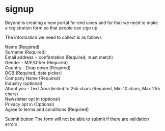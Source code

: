 # signup
Beyond is creating a new portal for end users and for that we need to make a registration form so that people can sign up.
 
The information we need to collect is as follows<br>
 
Name (Required)<br>
Surname (Required)<br>
Email address + confirmation (Required, must  match)<br>
Gender - M/F/Other (Required)<br>
Country - Drop down (Required)<br>
DOB (Required, date picker)<br>
Company Name (Required)<br>
Industry (optional)<br>
About you - Text Area limited to 255 chars (Required, Min 10 chars, Max 255 chars)<br>
Newsletter opt in (optional)<br>
Privacy opt in (Optional)<br>
Agree to terms and conditions (Required)<br>
 
Submit button The form will not be able to submit if there are validation errors.
